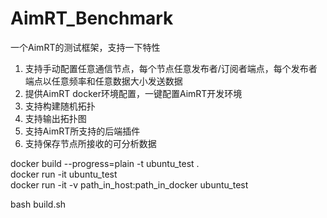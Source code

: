 # AimRT_Benchmark

  一个AimRT的测试框架，支持一下特性
  1. 支持手动配置任意通信节点，每个节点任意发布者/订阅者端点，每个发布者端点以任意频率和任意数据大小发送数据
  2. 提供AimRT docker环境配置，一键配置AimRT开发环境
  3. 支持构建随机拓扑
  4. 支持输出拓扑图
  5. 支持AimRT所支持的后端插件
  6. 支持保存节点所接收的可分析数据


  docker build --progress=plain -t ubuntu_test . <br>
  docker run -it ubuntu_test <br>
  docker run -it -v path_in_host:path_in_docker ubuntu_test <br>

  bash build.sh
